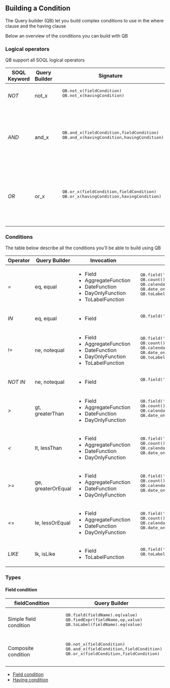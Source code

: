 ## Building a Condition

The Query builder (QB) let you build complex conditions to use in the where clause and the having clause 

Below an overview of the conditions you can build with QB

### Logical operators

QB support all SOQL logical operators

<table>
<thead>
<tr>
  <th>SOQL Keyword</th>
  <th>Query Builder</th>
  <th>Signature</th>
  <th>Description</th>
</tr>
</thead>
<tbody>
<tr>
  <td><em>NOT</em></td>
  <td>not_x</td>
  <td>
    <pre lang="apex">
  QB.not_x(fieldCondition) 
  QB.not_x(havingCondition)
  </pre>
  </td>
  <td></td>
</tr>
<tr></tr>
<tr>
  <td><em>AND</em></td>
  <td>and_x</td>
  <td>
    <pre lang="apex">
  QB.and_x(fieldCondition,fieldCondition) 
  QB.and_x(havingCondition,havingCondition)
  </pre>
  </td>
  <td>QB.and_x can be chained with the "add" method to add more conditions 
  
  Example : 
  <pre lang="apex">
  QB.and_x(fieldCondition,fieldCondition)
    .add(fieldCondition) 
  QB.and_x(havingCondition,havingCondition)
    .add(havingCondition)
  </pre>
  </td>
</tr>
<tr></tr>
<tr>
  <td><em>OR</em></td>
  <td>or_x</td>
  <td>
    <pre lang="apex">
  QB.or_x(fieldCondition,fieldCondition) 
  QB.or_x(havingCondition,havingCondition)
  </pre>
  </td>
  <td>QB.or_x can be chained with the "add" method to add more conditions 
  
  Example : 
  <pre lang="apex">
  QB.or_x(fieldCondition,fieldCondition)
    .add(fieldCondition) 
  QB.or_x(havingCondition,havingCondition)
    .add(havingCondition)
  </pre>
  </td>
</tr>
</table>

### Conditions

The table below describe all the conditions you'll be able to build using QB

<table>
<thead>
<tr>
  <th>Operator</th>
  <th>Query Builder</th>
  <th>Invocation</th>
  <th>Example</th>
</tr>
</thead>
<tbody><tr>
  <td><em>=</em></td>
  <td>eq, equal</td>
  <td>
    <ul>
      <li>Field</li>
      <li>AggregateFunction</li>
      <li>DateFunction</li>
      <li>DayOnlyFunction</li>
      <li>ToLabelFunction</li>
    </ul>
  </td>
  <td><pre lang="apex">
  QB.field('Name').eq('Value') // Field - SOQL : Name = 'Value'
  QB.count().eq(1) // AggregateFunction - SOQL : COUNT() = 1
  QB.calendar_month('CreatedDate').eq(1) // DateFunction - SOQL : CALENDAR_MONTH(CreatedDate) = 1
  QB.date_only('CreatedDate').eq(Date.newinstance(1960, 2, 17)) // DayOnlyFunction - SOQL : DAY_ONLY(CreatedDate) = '1960-2-17'
  QB.toLabel('Name').eq('My Name') // ToLabelFunction - SOQL : toLabel(Name) = 'My Name'
  </pre></td>
</tr>
<tr></tr>
<tr>
  <td><em>IN</em></td>
  <td>eq, equal</td>
  <td>  
    <ul>
      <li>Field</li>
    </ul>
  </td>
  <td><pre lang="apex">
  QB.field('Name').eq(new List&lt;String&gt;{'Value1','Value2'}) // Field - SOQL : Name IN ('Value1','Value2')
  </pre></td>
</tr>
<tr></tr>
<tr>
  <td><em>!=</em></td>
  <td>ne, notequal</td>
  <td>
    <ul>
      <li>Field</li>
      <li>AggregateFunction</li>
      <li>DateFunction</li>
      <li>DayOnlyFunction</li>
      <li>ToLabelFunction</li>
    </ul>
  </td>
  <td><pre lang="apex">
  QB.field('Name').ne('Value') // Field - SOQL : Name != 'Value'
  QB.count().ne(1) // AggregateFunction - SOQL : COUNT() != 1
  QB.calendar_month('CreatedDate').ne(1) // DateFunction - SOQL : CALENDAR_MONTH(CreatedDate) != 1
  QB.date_only('CreatedDate').ne(Date.newinstance(1960, 2, 17)) // DayOnlyFunction - SOQL : DAY_ONLY(CreatedDate) != '1960-2-17'
  QB.toLabel('Name').ne('My Name') // ToLabelFunction - SOQL : toLabel(Name) != 'My Name'
  </pre></td>
</tr>
<tr></tr>
<tr>
  <td><em>NOT IN</em></td>
  <td>ne, notequal</td>
  <td>    
    <ul>
      <li>Field</li>
    </ul>
  </td>
  <td><pre lang="apex">
  QB.field('Name').ne(new List&lt;String&gt;{'Value1','Value2'}) // Field - SOQL : Name NOT IN ('Value1','Value2')
  </pre></td>
</tr>
<tr></tr>
<tr>
  <td><em>&gt;</em></td>
  <td>gt, greaterThan</td>
  <td>  
    <ul>
      <li>Field</li>
      <li>AggregateFunction</li>
      <li>DateFunction</li>
      <li>DayOnlyFunction</li>
    </ul>
  </td>
  <td><pre lang="apex">
  QB.field('Name').gt('Value') // Field - SOQL : Name &gt; 'Value'
  QB.count().gt(1) // AggregateFunction - SOQL : COUNT() &gt; 1
  QB.calendar_month('CreatedDate').gt(1) // DateFunction - SOQL : CALENDAR_MONTH(CreatedDate) &gt; 1
  QB.date_only('CreatedDate').gt(Date.newinstance(1960, 2, 17)) // DayOnlyFunction - SOQL : DAY_ONLY(CreatedDate) &gt; '1960-2-17'
  </pre></td>
</tr>
<tr></tr>
<tr>
  <td><em>&lt;</em></td>
  <td>lt, lessThan</td>
  <td>  
    <ul>
      <li>Field</li>
      <li>AggregateFunction</li>
      <li>DateFunction</li>
      <li>DayOnlyFunction</li>
    </ul>
  </td>
  <td><pre lang="apex">
  QB.field('Name').lt('Value') // Field - SOQL : Name &lt; 'Value'
  QB.count().lt(1) // AggregateFunction - SOQL : COUNT() &lt; 1
  QB.calendar_month('CreatedDate').lt(1) // DateFunction - SOQL : CALENDAR_MONTH(CreatedDate) &lt; 1
  QB.date_only('CreatedDate').lt(Date.newinstance(1960, 2, 17)) // DayOnlyFunction - SOQL : DAY_ONLY(CreatedDate) &lt; '1960-2-17'
  </pre></td>
</tr>
<tr></tr>
<tr>
  <td><em>&gt;=</em></td>
  <td>ge, greaterOrEqual</td>
  <td>  
    <ul>
      <li>Field</li>
      <li>AggregateFunction</li>
      <li>DateFunction</li>
      <li>DayOnlyFunction</li>
    </ul>
  </td>
  <td><pre lang="apex">
  QB.field('Name').ge('Value') // Field - SOQL : Name &gt;= 'Value'
  QB.count().ge(1) // AggregateFunction - SOQL : COUNT() &gt;= 1
  QB.calendar_month('CreatedDate').ge(1) // DateFunction - SOQL : CALENDAR_MONTH(CreatedDate) &gt;= 1
  QB.date_only('CreatedDate').ge(Date.newinstance(1960, 2, 17)) // DayOnlyFunction - SOQL : DAY_ONLY(CreatedDate) &gt;= '1960-2-17'
  </pre></td>
</tr>
<tr></tr>
<tr>
  <td><em>&lt;=</em></td>
  <td>le, lessOrEqual</td>
  <td>  
    <ul>
      <li>Field</li>
      <li>AggregateFunction</li>
      <li>DateFunction</li>
      <li>DayOnlyFunction</li>
    </ul>
  </td>
  <td><pre lang="apex">
  QB.field('Name').le('Value') // Field - SOQL : Name &lt;= 'Value'
  QB.count().le(1) // AggregateFunction - SOQL : COUNT() &lt;= 1
  QB.calendar_month('CreatedDate').le(1) // DateFunction - SOQL : CALENDAR_MONTH(CreatedDate) &lt;= 1
  QB.date_only('CreatedDate').le(Date.newinstance(1960, 2, 17)) // DayOnlyFunction - SOQL : DAY_ONLY(CreatedDate) &lt;= '1960-2-17'
  </pre></td>
</tr>
<tr></tr>
<tr>
  <td><em>LIKE</em></td>
  <td>lk, isLike</td>
  <td>    
    <ul>
      <li>Field</li>
      <li>ToLabelFunction</li>
    </ul>
  </td>
  <td><pre lang="apex">
  QB.field('Name').lk('Val%') // Field - SOQL : Name LIKE 'Val%'
  QB.toLabel('Name').lk('My N%') // ToLabelFunction - SOQL : toLabel(Name) LIKE 'My N%'
  </pre></td>
</tr>
</tbody>
</table>


### Types

#### Field condition


<table>
<thead>
<tr>
  <th>fieldCondition </th>
  <th>Query Builder</th>
</tr>
</thead>
<tbody>
<tr>
  <td>Simple field condition</td>
  <td> 
  <pre lang="apex">
  QB.field(fieldName).eq(value) 
  QB.fiedExpr(fieldName,op,value)
  QB.toLabel(fieldName).eq(value)
  </pre>
  </td>
</tr>
<tr></tr>
<tr>
  <td>Composite condition</td>
  <td> 
  <pre lang="apex">
  QB.not_x(fieldCondition) 
  QB.and_x(fieldCondition,fieldCondition)
  QB.or_x(fieldCondition,fieldCondition)
  </pre>
  </td>
</tr>
</table>

* [Field condition](FIELD.md)
* [Having condition](HAVING.md)
